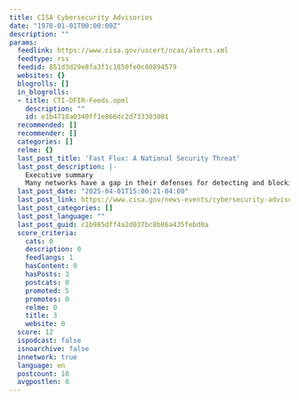 ```yaml
---
title: CISA Cybersecurity Advisories
date: "1970-01-01T00:00:00Z"
description: ""
params:
  feedlink: https://www.cisa.gov/uscert/ncas/alerts.xml
  feedtype: rss
  feedid: 851d3d29e8fa3f1c1850fe0c80894579
  websites: {}
  blogrolls: []
  in_blogrolls:
  - title: CTI-DFIR-Feeds.opml
    description: ""
    id: e1b4718a0340ff1e866dc2d733303081
  recommended: []
  recommender: []
  categories: []
  relme: {}
  last_post_title: 'Fast Flux: A National Security Threat'
  last_post_description: |-
    Executive summary
    Many networks have a gap in their defenses for detecting and blocking a malicious technique known as “fast flux.” This technique poses a significant threat to national security,
  last_post_date: "2025-04-01T15:00:21-04:00"
  last_post_link: https://www.cisa.gov/news-events/cybersecurity-advisories/aa25-093a
  last_post_categories: []
  last_post_language: ""
  last_post_guid: c1b985dff4a2d037bc8b86a435febd0a
  score_criteria:
    cats: 0
    description: 0
    feedlangs: 1
    hasContent: 0
    hasPosts: 3
    postcats: 0
    promoted: 5
    promotes: 0
    relme: 0
    title: 3
    website: 0
  score: 12
  ispodcast: false
  isnoarchive: false
  innetwork: true
  language: en
  postcount: 10
  avgpostlen: 0
---
```

